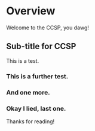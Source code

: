 # Overview
Welcome to the CCSP, you dawg!
## Sub-title for CCSP
This is a test.
### This is a further test.
### And one more.
### Okay I lied, last one.
Thanks for reading!
